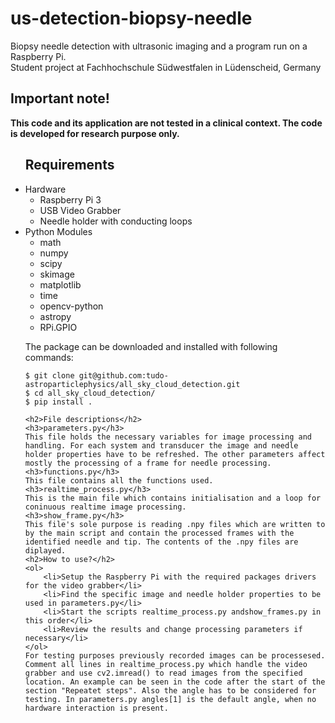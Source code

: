 # us-detection-biopsy-needle
Biopsy needle detection with ultrasonic imaging and a program run on a Raspberry Pi. <br>Student project at Fachhochschule Südwestfalen in Lüdenscheid, Germany

<h2>Important note!</h2>
<b>
This code and its application are not tested in a clinical context. The code is developed for research purpose only.
</b>

<ul> <h2>Requirements</h2>
	<li> Hardware
		<ul>
			<li>Raspberry Pi 3</li>
			<li>USB Video Grabber</li>
			<li>Needle holder with conducting loops</li>
		</ul>
	</li>
	<li> Python Modules
		<ul>
			<li>math</li>
			<li>numpy</li>
			<li>scipy</li>
			<li>skimage</li>
			<li>matplotlib</li>
			<li>time</li>
			<li>opencv-python</li>
			<li>astropy</li>
			<li>RPi.GPIO</li>
		</ul>
	</li>
	
The package can be downloaded and installed with following commands:
```
$ git clone git@github.com:tudo-astroparticlephysics/all_sky_cloud_detection.git
$ cd all_sky_cloud_detection/
$ pip install .
```

	<h2>File descriptions</h2>
	<h3>parameters.py</h3>
	This file holds the necessary variables for image processing and handling. For each system and transducer the image and needle holder properties have to be refreshed. The other parameters affect mostly the processing of a frame for needle processing.
	<h3>functions.py</h3>
	This file contains all the functions used.
	<h3>realtime_process.py</h3>
	This is the main file which contains initialisation and a loop for coninuous realtime image processing.
	<h3>show_frame.py</h3>
	This file's sole purpose is reading .npy files which are written to by the main script and contain the processed frames with the identified needle and tip. The contents of the .npy files are diplayed.
	<h2>How to use?</h2>
	<ol>
		<li>Setup the Raspberry Pi with the required packages drivers for the video grabber</li>
		<li>Find the specific image and needle holder properties to be used in parameters.py</li>
		<li>Start the scripts realtime_process.py andshow_frames.py in this order</li>
		<li>Review the results and change processing parameters if necessary</li>
	</ol>
	For testing purposes previously recorded images can be processesed. Comment all lines in realtime_process.py which handle the video grabber and use cv2.imread() to read images from the specified location. An example can be seen in the code after the start of the section "Repeatet steps". Also the angle has to be considered for testing. In parameters.py angles[1] is the default angle, when no hardware interaction is present.
